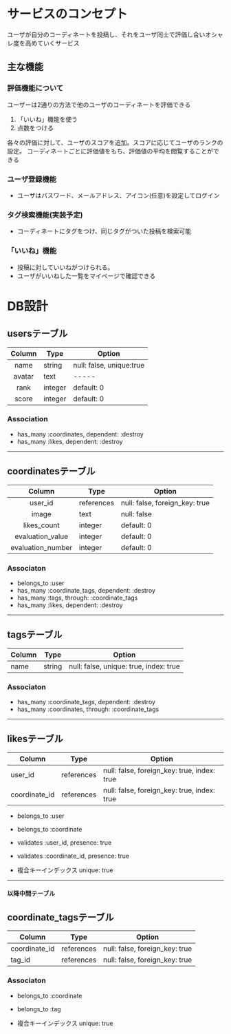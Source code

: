 
# サービスのコンセプト
ユーザが自分のコーディネートを投稿し、それをユーザ同士で評価し合いオシャレ度を高めていくサービス

## 主な機能
### 評価機能について
ユーザーは2通りの方法で他のユーザのコーディネートを評価できる
  1. 「いいね」機能を使う
  1. 点数をつける

各々の評価に対して、ユーザのスコアを追加。スコアに応じてユーザのランクの設定。
コーディネートごとに評価値をもち、評価値の平均を閲覧することができる

### ユーザ登録機能
- ユーザはパスワード、メールアドレス、アイコン(任意)を設定してログイン


### タグ検索機能(実装予定)
- コーディネートにタグをつけ、同じタグがついた投稿を検索可能

### 「いいね」機能
- 投稿に対していいねがつけられる。
- ユーザがいいねした一覧をマイページで確認できる


# DB設計

## usersテーブル

|Column|Type|Option|
|:------:|----|------|
|name|string|null: false, unique:true|
|avatar|text|-----|
|rank|integer|default: 0|
|score|integer|default: 0|

### Association
- has_many :coordinates, dependent: :destroy
- has_many :likes, dependent: :destroy

---

## coordinatesテーブル

|Column|Type|Option|
|:------:|----|------|
|user_id|references|null: false, foreign_key: true|
|image|text|null: false|
|likes_count|integer|default: 0|
|evaluation_value|integer|default: 0|
|evaluation_number|integer|default: 0|


### Associaton
- belongs_to :user
- has_many :coordinate_tags, dependent: :destroy
- has_many :tags, through: :coordinate_tags
- has_many :likes, dependent: :destroy

---

## tagsテーブル

|Column|Type|Option|
|------|----|------|
|name|string|null: false, unique: true, index: true|

### Associaton
- has_many :coordinate_tags, dependent: :destroy
- has_many :coordinates, through: :coordinate_tags


---

## likesテーブル
|Column|Type|Option|
|------|----|------|
|user_id|references|null: false, foreign_key: true, index: true|
|coordinate_id|references|null: false, foreign_key: true, index: true|

- belongs_to :user
- belongs_to :coordinate

- validates :user_id, presence: true
- validates :coordinate_id, presence: true

- 複合キーインデックス unique: true

---
#### 以降中間テーブル

## coordinate_tagsテーブル
|Column|Type|Option|
|------|----|------|
|coordinate_id|references|null: false, foreign_key: true|
|tag_id|references|null: false, foreign_key: true|

### Associaton
- belongs_to :coordinate
- belongs_to :tag

- 複合キーインデックス unique: true
